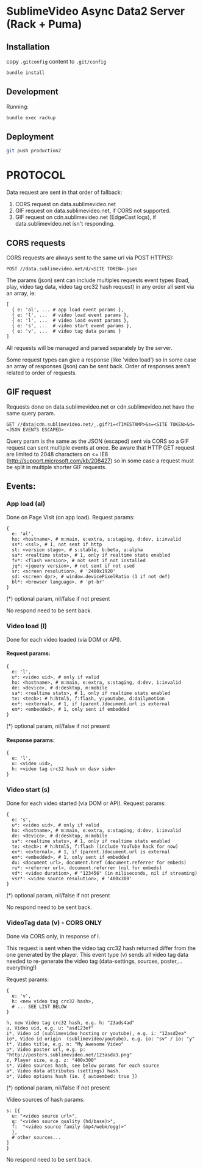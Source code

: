 # SublimeVideo Async Data2 Server (Rack + Puma)

## Installation

copy `.gitconfig` content to `.git/config`

``` bash
bundle install
```

## Development

Running:

``` bash
bundle exec rackup
```

## Deployment

``` bash
git push production2
```

# PROTOCOL

Data request are sent in that order of fallback:

1. CORS request on data.sublimevideo.net
2. GIF request on data.sublimevideo.net, if CORS not supported.
3. GIF request on cdn.sublimevideo.net (EdgeCast logs), if data.sublimevideo.net isn't responding.

## CORS requests

CORS requests are always sent to the same url via POST HTTP(S):

`POST //data.sublimevideo.net/d/<SITE TOKEN>.json`

The params (json) sent can include multiples requests event types (load, play, video tag data, video tag crc32 hash request) in any order all sent via an array, ie:

```
[
  { e: 'al', ... # app load event params },
  { e: 'l', ...  # video load event params },
  { e: 'l', ...  # video load event params },
  { e: 's', ...  # video start event params },
  { e: 'v', ...  # video tag data params }
]
```

All requests will be managed and parsed separately by the server.

Some request types can give a response (like 'video load') so in some case an array of responses (json) can be sent back. Order of responses aren't related to order of requests.

## GIF request

Requests done on data.sublimevideo.net or cdn.sublimevideo.net have the same query param.

`GET //data|cdn.sublimevideo.net/_.gif?i=<TIMESTAMP>&s=<SITE TOKEN>&d=<JSON EVENTS ESCAPED>`

Query param is the same as the JSON (escaped) sent via CORS so a GIF request can sent multiple events at once. Be aware that HTTP GET request are limited to 2048 characters on <= IE8 (http://support.microsoft.com/kb/208427) so in some case a request must be split in multiple shorter GIF requests.

## Events:

### App load (al)

Done on Page Visit (on app load). Request params:

```
{
  e: 'al',
  ho: <hostname>, # m:main, e:extra, s:staging, d:dev, i:invalid
  ss*: <ssl>, # 1, not sent if http
  st: <version stage>, # s:stable, b:beta, a:alpha
  sa*: <realtime stats>, # 1, only if realtime stats enabled
  fv*: <flash version>, # not sent if not installed
  jq*: <jquery version>, # not sent if not used
  sr: <screen resolution>, # '2400x1920'
  sd: <screen dpr>, # window.devicePixelRatio (1 if not def)
  bl*: <browser language>, # 'pt-br'
}
```

(*) optional param, nil/false if not present

No respond need to be sent back.

### Video load (l)

Done for each video loaded (via DOM or API).

#### Request params:

```
{
  e: 'l',
  u*: <video uid>, # only if valid
  ho: <hostname>, # m:main, e:extra, s:staging, d:dev, i:invalid
  de: <device>, # d:desktop, m:mobile
  sa*: <realtime stats>, # 1, only if realtime stats enabled
  te: <tech>: # h:html5, f:flash, y:youtube, d:dailymotion
  ex*: <external>, # 1, if (parent.)document.url is external
  em*: <embedded>, # 1, only sent if embedded
}
```

(*) optional param, nil/false if not present

#### Response params:

```
{
  e: 'l',
  u: <video uid>,
  h: <video tag crc32 hash on dasv side>
}
```

### Video start (s)

Done for each video started (via DOM or API). Request params:

```
{
  e: 's',
  u*: <video uid>, # only if valid
  ho: <hostname>, # m:main, e:extra, s:staging, d:dev, i:invalid
  de: <device>, # d:desktop, m:mobile
  sa*: <realtime stats>, # 1, only if realtime stats enabled
  te: <tech>: # h:html5, f:flash (include YouTube hack for now)
  ex*: <external>, # 1, if (parent.)document.url is external
  em*: <embedded>, # 1, only sent if embedded
  du: <document url>, document.href (document.referrer for embeds)
  ru*: <referrer url>, document.referrer (nil for embeds)
  vd*: <video duration>, # "123456" (in miliseconds, nil if streaming)
  vsr*: <video source resolution>, # '400x300'
}
```

(*) optional param, nil/false if not present

No respond need to be sent back.

### VideoTag data (v) - CORS ONLY

Done via CORS only, in response of l.

This request is sent when the video tag crc32 hash returned differ from the one generated by the player. This event type (v) sends all video tag data needed to re-generate the video tag (data-settings, sources, poster,... everything!)

Request params:

```
{
  e: 'v',
  h: <new video tag crc32 hash>,
  # ... SEE LIST BELOW
}
```

```
h, new Video tag crc32 hash, e.g. h: "23ads4ad"
u, Video uid, e.g. u: "asd123ef"
i*, Video id (sublimevideo hosting or youtube), e.g. i: "12asd2ea"
io*, Video id origin  (sublimevideo/youtube), e.g. io: "sv" / io: "y"
t*, Video title, e.g. n: "My Awesome Video"
p*, Video poster url, e.g. p: "http://posters.sublimevideo.net/123asda3.png"
z, Player size, e.g. z: "400x300"
s*, Video sources hash, see below params for each source
a*, Video data attributes (settings) hash.
o*, Video options hash (ie. { autoembed: true })
```

(*) optional param, nil/false if not present

Video sources of hash params:

```
s: [{
  u: "<video source url>",
  q: "<video source quality (hd/base)>",
  f:  "<video source family (mp4/webm/ogg)>"
  },
  # other sources...
]
}
```
No respond need to be sent back.
